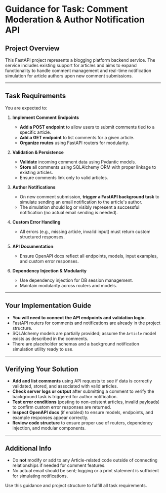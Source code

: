 # Guidance for Task: Comment Moderation & Author Notification API

## Project Overview

This FastAPI project represents a blogging platform backend service. The service includes existing support for articles and aims to expand functionality to handle comment management and real-time notification simulation for article authors upon new comment submissions.

---

## Task Requirements

You are expected to:

1. **Implement Comment Endpoints**
   - **Add a POST endpoint** to allow users to submit comments tied to a specific article.
   - **Add a GET endpoint** to list comments for a given article.
   - **Organize routes** using FastAPI routers for modularity.

2. **Validation & Persistence**
   - **Validate** incoming comment data using Pydantic models.
   - **Store** all comments using SQLAlchemy ORM with proper linkage to existing articles.
   - Ensure comments link only to valid articles.

3. **Author Notifications**
   - On new comment submission, **trigger a FastAPI background task** to simulate sending an email notification to the article's author.
   - The simulation should log or visibly represent a successful notification (no actual email sending is needed).

4. **Custom Error Handling**
   - All errors (e.g., missing article, invalid input) must return custom structured responses.

5. **API Documentation**
   - Ensure OpenAPI docs reflect all endpoints, models, input examples, and custom error responses.

6. **Dependency Injection & Modularity**
   - Use dependency injection for DB session management.
   - Maintain modularity across routers and models.

---

## Your Implementation Guide

- **You will need to connect the API endpoints and validation logic.**
- FastAPI routers for comments and notifications are already in the project structure.
- SQLAlchemy models are partially provided; assume the `Article` model exists as described in the comments.
- There are placeholder schemas and a background notification simulation utility ready to use.

---

## Verifying Your Solution

- **Add and list comments** using API requests to see if data is correctly validated, stored, and associated with valid articles.
- **Check server logs or output** after submitting a comment to verify the background task is triggered for author notification.
- **Test error conditions** (posting to non-existent articles, invalid payloads) to confirm custom error responses are returned.
- **Inspect OpenAPI docs** (if enabled) to ensure models, endpoints, and example responses appear correctly.
- **Review code structure** to ensure proper use of routers, dependency injection, and modular components.

---

## Additional Info

- Do **not** modify or add to any Article-related code outside of connecting relationships if needed for comment features.
- No actual email should be sent; logging or a print statement is sufficient for simulating notifications.

Use this guidance and project structure to fulfill all task requirements.
